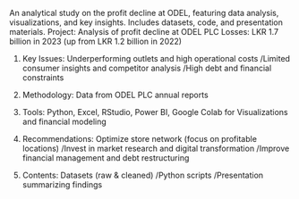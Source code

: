 An analytical study on the profit decline at ODEL, featuring data analysis, visualizations, and key insights. Includes datasets, code, and presentation materials.
Project: Analysis of profit decline at ODEL PLC
Losses: LKR 1.7 billion in 2023 (up from LKR 1.2 billion in 2022)

1. Key Issues:
Underperforming outlets and high operational costs
 /Limited consumer insights and competitor analysis
 /High debt and financial constraints

2. Methodology:
Data from ODEL PLC annual reports

3. Tools: Python, Excel, RStudio, Power BI, Google Colab for 
Visualizations and financial modeling

4. Recommendations:
Optimize store network (focus on profitable locations)
 /Invest in market research and digital transformation
 /Improve financial management and debt restructuring

5. Contents:
Datasets (raw & cleaned)
 /Python scripts 
 /Presentation summarizing findings
